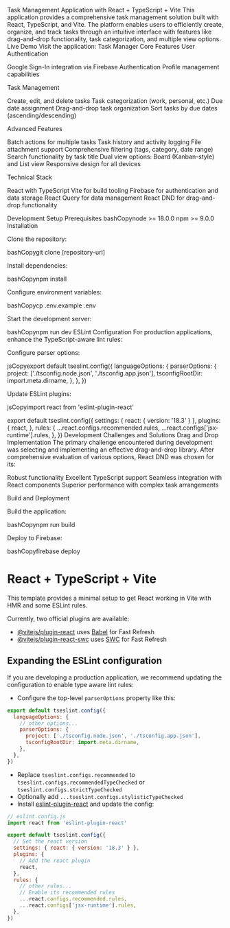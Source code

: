 Task Management Application with React + TypeScript + Vite
This application provides a comprehensive task management solution built with React, TypeScript, and Vite. The platform enables users to efficiently create, organize, and track tasks through an intuitive interface with features like drag-and-drop functionality, task categorization, and multiple view options.
Live Demo
Visit the application: Task Manager
Core Features
User Authentication

Google Sign-In integration via Firebase Authentication
Profile management capabilities

Task Management

Create, edit, and delete tasks
Task categorization (work, personal, etc.)
Due date assignment
Drag-and-drop task organization
Sort tasks by due dates (ascending/descending)

Advanced Features

Batch actions for multiple tasks
Task history and activity logging
File attachment support
Comprehensive filtering (tags, category, date range)
Search functionality by task title
Dual view options: Board (Kanban-style) and List view
Responsive design for all devices

Technical Stack

React with TypeScript
Vite for build tooling
Firebase for authentication and data storage
React Query for data management
React DND for drag-and-drop functionality

Development Setup
Prerequisites
bashCopynode >= 18.0.0
npm >= 9.0.0
Installation

Clone the repository:

bashCopygit clone [repository-url]

Install dependencies:

bashCopynpm install

Configure environment variables:

bashCopycp .env.example .env

Start the development server:

bashCopynpm run dev
ESLint Configuration
For production applications, enhance the TypeScript-aware lint rules:

Configure parser options:

jsCopyexport default tseslint.config({
  languageOptions: {
    parserOptions: {
      project: ['./tsconfig.node.json', './tsconfig.app.json'],
      tsconfigRootDir: import.meta.dirname,
    },
  },
})

Update ESLint plugins:

jsCopyimport react from 'eslint-plugin-react'

export default tseslint.config({
  settings: { react: { version: '18.3' } },
  plugins: {
    react,
  },
  rules: {
    ...react.configs.recommended.rules,
    ...react.configs['jsx-runtime'].rules,
  },
})
Development Challenges and Solutions
Drag and Drop Implementation
The primary challenge encountered during development was selecting and implementing an effective drag-and-drop library. After comprehensive evaluation of various options, React DND was chosen for its:

Robust functionality
Excellent TypeScript support
Seamless integration with React components
Superior performance with complex task arrangements

Build and Deployment

Build the application:

bashCopynpm run build

Deploy to Firebase:

bashCopyfirebase deploy


# React + TypeScript + Vite

This template provides a minimal setup to get React working in Vite with HMR and some ESLint rules.

Currently, two official plugins are available:

- [@vitejs/plugin-react](https://github.com/vitejs/vite-plugin-react/blob/main/packages/plugin-react/README.md) uses [Babel](https://babeljs.io/) for Fast Refresh
- [@vitejs/plugin-react-swc](https://github.com/vitejs/vite-plugin-react-swc) uses [SWC](https://swc.rs/) for Fast Refresh

## Expanding the ESLint configuration

If you are developing a production application, we recommend updating the configuration to enable type aware lint rules:

- Configure the top-level `parserOptions` property like this:

```js
export default tseslint.config({
  languageOptions: {
    // other options...
    parserOptions: {
      project: ['./tsconfig.node.json', './tsconfig.app.json'],
      tsconfigRootDir: import.meta.dirname,
    },
  },
})
```

- Replace `tseslint.configs.recommended` to `tseslint.configs.recommendedTypeChecked` or `tseslint.configs.strictTypeChecked`
- Optionally add `...tseslint.configs.stylisticTypeChecked`
- Install [eslint-plugin-react](https://github.com/jsx-eslint/eslint-plugin-react) and update the config:

```js
// eslint.config.js
import react from 'eslint-plugin-react'

export default tseslint.config({
  // Set the react version
  settings: { react: { version: '18.3' } },
  plugins: {
    // Add the react plugin
    react,
  },
  rules: {
    // other rules...
    // Enable its recommended rules
    ...react.configs.recommended.rules,
    ...react.configs['jsx-runtime'].rules,
  },
})
```
